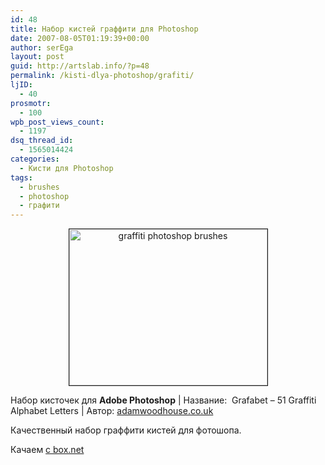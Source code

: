 ```yaml
---
id: 48
title: Набор кистей граффити для Photoshop
date: 2007-08-05T01:19:39+00:00
author: serEga
layout: post
guid: http://artslab.info/?p=48
permalink: /kisti-dlya-photoshop/grafiti/
ljID:
  - 40
prosmotr:
  - 100
wpb_post_views_count:
  - 1197
dsq_thread_id:
  - 1565014424
categories:
  - Кисти для Photoshop
tags:
  - brushes
  - photoshop
  - графити
---
```

<p STYLE="text-align: center">
  <img STYLE="width: 317px; height: 250px" HEIGHT="250" WIDTH="317" BORDER="1" TITLE="graffiti photoshop brushes" ALT="graffiti photoshop brushes" SRC="http://img443.imageshack.us/img443/9661/grafabetxp3.jpg" />
</p>

Набор кисточек для **Adobe Photoshop** | Название:  Grafabet &#8211; 51 Graffiti Alphabet Letters | Автор: <a HREF="http://www.adamwoodhouse.co.uk/" TARGET="_blank" TITLE="authors homepage">adamwoodhouse.co.uk</a>

Качественный набор граффити кистей для фотошопа.

Качаем <a HREF="http://www.box.net/shared/arz8zjjmy3" TARGET="_blank" TITLE="скачать graffiti brushes for photoshop">с box.net</a>